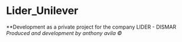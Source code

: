 # Lider_Unilever
 **Development as a private project for the company LIDER - DISMAR  
 _Produced and development by anthony avila ©_

